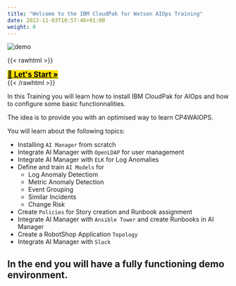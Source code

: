 ```yaml
---
title: "Welcome to the IBM CloudPak for Watson AIOps Training"
date: 2022-11-03T10:57:46+01:00
weight: 0
---
```





![demo](/cp4waiops-training/pics/00_aimanager_insights.png)

{{< rawhtml >}}
<div class="prev-next" style="max-width:500px;">
<a class="link-reverse" style="background-color: rgb(255, 226, 5) !important; color: #000 !important; font-weight: bold;   font-size:larger  !important;" href="/cp4waiops-training/introduction/intro_00/">🚀 Let's Start »</a>
</div>
</div>
{{< /rawhtml >}}

In this Training you will learn how to install IBM CloudPak for AIOps and how to configure some basic functionnalities.

The idea is to provide you with an optimised way to learn CP4WAIOPS.


You will learn about the following topics:

- Installing `AI Manager` from scratch
- Integrate AI Manager with `OpenLDAP` for user management
- Integrate AI Manager with `ELK` for Log Anomalies
- Define and train `AI Models` for
  - Log Anomaly Detectiom
  - Metric Anomaly Detection
  - Event Grouping
  - Similar Incidents
  - Change Risk 
- Create `Policies` for Story creation and Runbook assignment
- Integrate AI Manager with `Ansible Tower` and create Runbooks in AI Manager
- Create a RobotShop Application `Topology`
- Integrate AI Manager with `Slack`






## In the end you will have a fully functioning demo environment.



